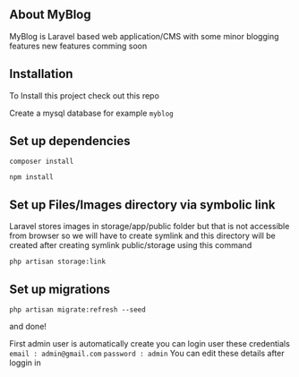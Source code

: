 ## About MyBlog

MyBlog is Laravel based web application/CMS with some minor blogging features new features comming soon


## Installation

To Install this project check out this repo

Create a mysql database for example `myblog`

## Set up dependencies

`composer install`

`npm install`

## Set up Files/Images directory via symbolic link

Laravel stores images in storage/app/public folder but that is not accessible from browser so we will have to create symlink and this directory will be created after creating symlink public/storage using this command

`php artisan storage:link` 

## Set up migrations

`php artisan migrate:refresh --seed`

and done!

First admin user is automatically create you can login user these credentials
`email : admin@gmail.com`
`password : admin`
You can edit these details after loggin in